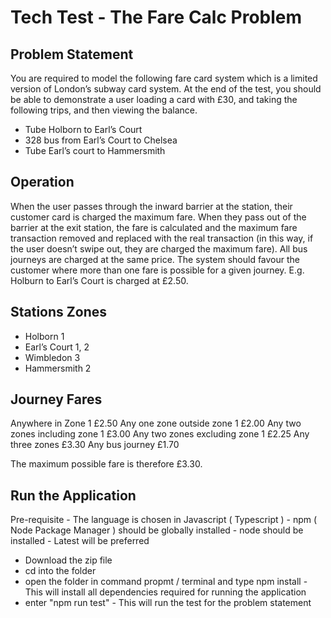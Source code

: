 Tech Test - The Fare Calc Problem
==

Problem Statement
-
You are required to model the following fare card system which is a limited version of
London’s subway card system. At the end of the test, you should be able to demonstrate
a user loading a card with £30, and taking the following trips, and then viewing the
balance.
- Tube Holborn to Earl’s Court
- 328 bus from Earl’s Court to Chelsea
- Tube Earl’s court to Hammersmith

Operation
-
When the user passes through the inward barrier at the station, their customer card is
charged the maximum fare.
When they pass out of the barrier at the exit station, the fare is calculated and the maximum
fare transaction removed and replaced with the real transaction (in this way, if the user
doesn’t swipe out, they are charged the maximum fare).
All bus journeys are charged at the same price.
The system should favour the customer where more than one fare is possible for a given
journey. E.g. Holburn to Earl’s Court is charged at £2.50.

Stations            Zones
-
- Holborn             1
- Earl’s Court        1, 2
- Wimbledon           3
- Hammersmith         2 


Journey                             Fares
-
Anywhere in Zone 1                  £2.50
Any one zone outside zone 1         £2.00
Any two zones including zone 1      £3.00
Any two zones excluding zone 1      £2.25
Any three zones                     £3.30
Any bus journey                     £1.70

The maximum possible fare is therefore £3.30.

Run the Application
-
Pre-requisite
    - The language is chosen in Javascript ( Typescript )
    - npm ( Node Package Manager ) should be globally installed
    - node should be installed - Latest will be preferred
    
- Download the zip file
- cd into the folder
- open the folder in command propmt / terminal and type npm install
       - This will install all dependencies required for running the application
- enter "npm run test"
       - This will run the test for the problem statement
             




